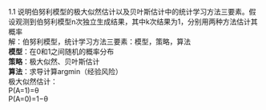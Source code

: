 1.1 说明伯努利模型的极大似然估计以及贝叶斯估计中的统计学习方法三要素。假设观测到伯努利模型n次独立生成结果，其中k次结果为1，分别用两种方法估计其概率  
解：伯努利模型，统计学习方法三要素：模型，策略，算法  
      **模型**：在0和1之间随机的概率分布  
      **策略**：极大似然、贝叶斯估计  
      **算法**：求导计算argmin（经验风险）  
  极大似然估计：  
  P(A=1)=θ  
  P(A=0)=1−θ  
  
